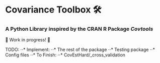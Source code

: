 # Covariance Toolbox 🛠️
### A Python Library inspired by the CRAN R Package *Covtools*

🔧 Work in progress! 🔧

TODO:
⋅⋅* Implement:
⋅⋅* The rest of the package
⋅⋅* Testing package
⋅⋅* Config files
⋅⋅* To Finish:
⋅⋅* CovEstHard/_cross_validation